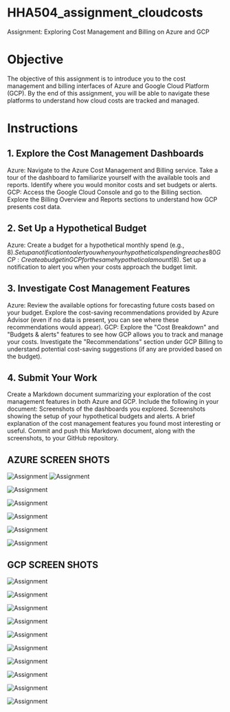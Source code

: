# HHA504_assignment_cloudcosts
Assignment: Exploring Cost Management and Billing on Azure and GCP



# Objective
The objective of this assignment is to introduce you to the cost management and billing interfaces of Azure and Google Cloud Platform (GCP). By the end of this assignment, you will be able to navigate these platforms to understand how cloud costs are tracked and managed.

# Instructions
## 1. Explore the Cost Management Dashboards
Azure:
Navigate to the Azure Cost Management and Billing service.
Take a tour of the dashboard to familiarize yourself with the available tools and reports.
Identify where you would monitor costs and set budgets or alerts.
GCP:
Access the Google Cloud Console and go to the Billing section.
Explore the Billing Overview and Reports sections to understand how GCP presents cost data.
## 2. Set Up a Hypothetical Budget
Azure:
Create a budget for a hypothetical monthly spend (e.g., $8).
Set up a notification to alert you when your hypothetical spending reaches 80% of the budget.
GCP:
Create a budget in GCP for the same hypothetical amount ($8).
Set up a notification to alert you when your costs approach the budget limit.
## 3. Investigate Cost Management Features
Azure:
Review the available options for forecasting future costs based on your budget.
Explore the cost-saving recommendations provided by Azure Advisor (even if no data is present, you can see where these recommendations would appear).
GCP:
Explore the "Cost Breakdown" and "Budgets & alerts" features to see how GCP allows you to track and manage your costs.
Investigate the "Recommendations" section under GCP Billing to understand potential cost-saving suggestions (if any are provided based on the budget).
## 4. Submit Your Work
Create a Markdown document summarizing your exploration of the cost management features in both Azure and GCP.
Include the following in your document:
Screenshots of the dashboards you explored.
Screenshots showing the setup of your hypothetical budgets and alerts.
A brief explanation of the cost management features you found most interesting or useful.
Commit and push this Markdown document, along with the screenshots, to your GitHub repository.



## AZURE SCREEN SHOTS

![Assignment](IMAGES\Screenshot_28-9-2025_181454_portal.azure.com.jpeg)
![Assignment](IMAGES\Screenshot_28-9-2025_181454_portal.azure.com.jpeg)

![Assignment](IMAGES\Screenshot_28-9-2025_181323_portal.azure.com.jpeg)

![Assignment](IMAGES\Screenshot_28-9-2025_175542_portal.azure.com.jpeg)

![Assignment](IMAGES\Screenshot_28-9-2025_175451_portal.azure.com.jpeg)

![Assignment](IMAGES\Screenshot_28-9-2025_174949_portal.azure.com.jpeg)

![Assignment]()

## GCP SCREEN SHOTS

![Assignment](IMAGES\Screenshot_28-9-2025_181115_cloud.google.com.jpeg)

![Assignment](IMAGES\Screenshot_28-9-2025_181018_cloud.google.com.jpeg)

![Assignment](IMAGES\Screenshot_28-9-2025_175959_console.cloud.google.com.jpeg)

![Assignment](IMAGES\Screenshot_28-9-2025_175929_console.cloud.google.com.jpeg)

![Assignment](IMAGES\Screenshot_28-9-2025_18853_console.cloud.google.com.jpeg)

![Assignment](IMAGES\Screenshot_28-9-2025_18719_console.cloud.google.com.jpeg)

![Assignment](IMAGES\Screenshot_28-9-2025_18719_console.cloud.google.com.jpeg)

![Assignment](IMAGES\Screenshot_28-9-2025_18519_console.cloud.google.com.jpeg)

![Assignment](IMAGES\Screenshot_28-9-2025_17516_console.cloud.google.com.jpeg)

![Assignment](IMAGES\Screenshot_28-9-2025_1805_console.cloud.google.com.jpeg)